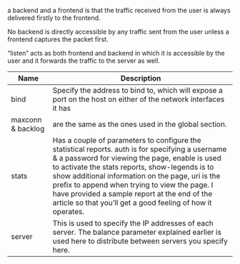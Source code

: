 

a backend and a frontend is that the traffic received from the user is always delivered firstly to the frontend.

No backend is directly accessible by any traffic sent from the user unless a frontend captures the packet first.

“listen” acts as both frontend and backend in which it is accessible by the user and it forwards the traffic to the server as well.



| Name | Description |
| ------------- | ------------- |
| bind  | Specify the address to bind to, which will expose a port on the host on either of the network interfaces it has |
| maxconn & backlog | are the same as the ones used in the global section.  |
| stats  | Has a couple of parameters to configure the statistical reports. auth is for specifying a username & a password for viewing the page, enable is used to activate the stats reports, show-legends is to show additional information on the page, uri is the prefix to append when trying to view the page. I have provided a sample report at the end of the article so that you’ll get a good feeling of how it operates.  |
| server  | This is used to specify the IP addresses of each server. The balance parameter explained earlier is used here to distribute between servers you specify here.  |
